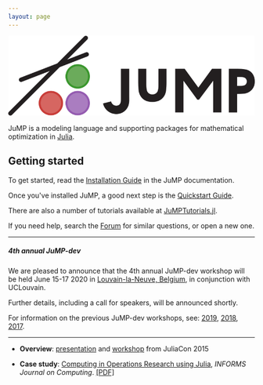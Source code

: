 ```yaml
---
layout: page
---
```


![jump](/assets/jump-logo-with-text-large.svg)

JuMP is a modeling language and supporting packages for mathematical
optimization in [Julia](https://julialang.org).

## Getting started

To get started, read the [Installation Guide](https://www.juliaopt.org/JuMP.jl/stable/installation/)
in the JuMP documentation.

Once you've installed JuMP, a good next step is the [Quickstart Guide](https://www.juliaopt.org/JuMP.jl/stable/quickstart/).

There are also a number of tutorials available at [JuMPTutorials.jl](https://github.com/JuliaOpt/JuMPTutorials.jl).

If you need help, search the [Forum](https://discourse.julialang.org/c/domain/opt)
for similar questions, or open a new one.

---

##### 4th annual JuMP-dev

We are pleased to announce that the 4th annual JuMP-dev workshop will be held
June 15-17 2020 in [Louvain-la-Neuve, Belgium](https://goo.gl/maps/fyxqevrKn76nvhwq9),
in conjunction with UCLouvain.

Further details, including a call for speakers, will be announced shortly.

For information on the previous JuMP-dev workshops, see:
[2019](meetings/santiago2019/), [2018](meetings/bordeaux2018/), [2017](meetings/mit2017/).

---

- **Overview**: [presentation](https://www.youtube.com/watch?v=7LNeR299q88) and [workshop](https://www.youtube.com/watch?v=nnL7yLMVu6c) from JuliaCon 2015

- **Case study**: [Computing in Operations Research using Julia](http://dx.doi.org/10.1287/ijoc.2014.0623), *INFORMS Journal on Computing*. [[PDF]](http://arxiv.org/abs/1312.1431)
